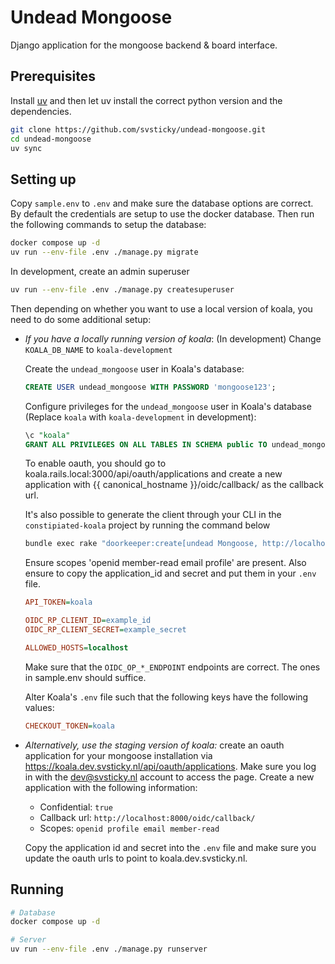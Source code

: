 # Undead Mongoose

Django application for the mongoose backend & board interface.

## Prerequisites

Install [uv](https://docs.astral.sh/uv/getting-started/installation/) and then let uv install the correct python version and the dependencies.

```bash
git clone https://github.com/svsticky/undead-mongoose.git
cd undead-mongoose
uv sync
```

## Setting up

Copy `sample.env` to `.env` and make sure the database options are correct. By default the credentials are setup to use the docker database. Then run the following commands to setup the database:

```bash
docker compose up -d
uv run --env-file .env ./manage.py migrate
```

In development, create an admin superuser

```bash
uv run --env-file .env ./manage.py createsuperuser
```

Then depending on whether you want to use a local version of koala, you need to do some additional setup:

- *If you have a locally running version of koala*: (In development) Change `KOALA_DB_NAME` to `koala-development`

    Create the `undead_mongoose` user in Koala's database:

    ```sql
    CREATE USER undead_mongoose WITH PASSWORD 'mongoose123';
    ```

    Configure privileges for the `undead_mongoose` user in Koala's database (Replace `koala` with `koala-development` in development):

    ```sql
    \c "koala"
    GRANT ALL PRIVILEGES ON ALL TABLES IN SCHEMA public TO undead_mongoose;
    ```

    To enable oauth, you should go to koala.rails.local:3000/api/oauth/applications and create a new application with {{ canonical_hostname }}/oidc/callback/ as the callback url.

    It's also possible to generate the client through your CLI in the `constipiated-koala` project by running the command below

    ```bash
    bundle exec rake "doorkeeper:create[undead Mongoose, http://localhost:8000/oidc/callback/, openid profile email member-read]"
    ```

    Ensure scopes 'openid member-read email profile' are present. Also ensure to copy the application_id and secret and put them in your `.env` file.

    ```ini
    API_TOKEN=koala

    OIDC_RP_CLIENT_ID=example_id
    OIDC_RP_CLIENT_SECRET=example_secret

    ALLOWED_HOSTS=localhost
    ```

    Make sure that the `OIDC_OP_*_ENDPOINT` endpoints are correct. The ones in sample.env should suffice.

    Alter Koala's `.env` file such that the following keys have the following values:

    ```ini
    CHECKOUT_TOKEN=koala
    ```

- *Alternatively, use the staging version of koala:* create an oauth application for your mongoose installation via <https://koala.dev.svsticky.nl/api/oauth/applications>. Make sure you log in with the <dev@svsticky.nl> account to access the page. Create a new application with the following information:
  - Confidential: `true`
  - Callback url: `http://localhost:8000/oidc/callback/`
  - Scopes: `openid profile email member-read`
  
  Copy the application id and secret into the `.env` file and make sure you update the oauth urls to point to koala.dev.svsticky.nl.

## Running

``` bash
# Database
docker compose up -d

# Server
uv run --env-file .env ./manage.py runserver
```
